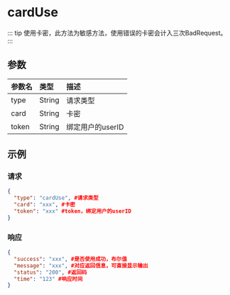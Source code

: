 # cardUse
::: tip
使用卡密，此方法为敏感方法，使用错误的卡密会计入三次BadRequest。
:::

## 参数
| 参数名 |类型|描述|
|:--- |:--- |:--- |
| type | String |请求类型|
| card | String |卡密|
| token | String |绑定用户的userID|

## 示例

### 请求
```` json
{
  "type": "cardUse", #请求类型
  "card": "xxx", #卡密
  "token": "xxx" #token，绑定用户的userID
}
````
### 响应

```` json
{
  "success": "xxx", #是否使用成功，布尔值
  "message": "xxx", #对应返回信息，可直接显示输出
  "status": "200", #返回码
  "time": "123" #响应时间
}
````